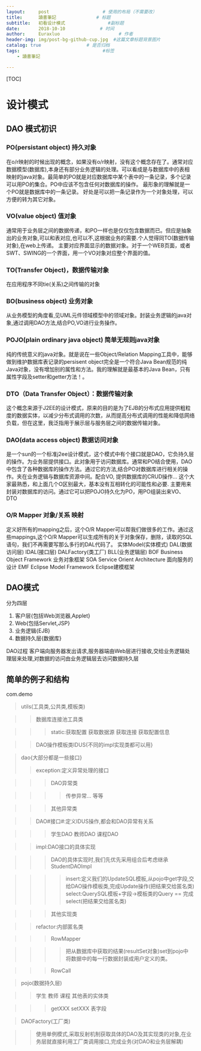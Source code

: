 ```yaml
---
layout:     post                    # 使用的布局（不需要改）
title:      讀書筆記               # 标题 
subtitle:   初看设计模式                #副标题
date:       2018-10-10             # 时间
author:     Euraxluo                      # 作者
header-img: img/post-bg-github-cup.jpg  #这篇文章标题背景图片
catalog: true                 # 是否归档
tags:                               #标签
    - 讀書筆記

---
```

[TOC]
# 设计模式


## DAO 模式初识



### PO(persistant object) 持久对象

在o/r映射的时候出现的概念，如果没有o/r映射，没有这个概念存在了。通常对应数据模型(数据库),本身还有部分业务逻辑的处理。可以看成是与数据库中的表相映射的java对象。最简单的PO就是对应数据库中某个表中的一条记录，多个记录可以用PO的集合。PO中应该不包含任何对数据库的操作。
最形象的理解就是一个PO就是数据库中的一条记录。
好处是可以把一条记录作为一个对象处理，可以方便的转为其它对象。

### VO(value object) 值对象
通常用于业务层之间的数据传递，和PO一样也是仅仅包含数据而已。但应是抽象出的业务对象,可以和表对应,也可以不,这根据业务的需要.个人觉得同TO(数据传输对象),在web上传递。
主要对应界面显示的数据对象。对于一个WEB页面，或者SWT、SWING的一个界面，用一个VO对象对应整个界面的值。

### TO(Transfer Object)，数据传输对象
在应用程序不同tie(关系)之间传输的对象

### BO(business object) 业务对象
从业务模型的角度看,见UML元件领域模型中的领域对象。封装业务逻辑的java对象,通过调用DAO方法,结合PO,VO进行业务操作。

### POJO(plain ordinary java object) 简单无规则java对象
纯的传统意义的java对象。就是说在一些Object/Relation Mapping工具中，能够做到维护数据库表记录的persisent object完全是一个符合Java Bean规范的纯Java对象，没有增加别的属性和方法。我的理解就是最基本的Java Bean，只有属性字段及setter和getter方法！。

### DTO（Data Transfer Object）：数据传输对象
这个概念来源于J2EE的设计模式，原来的目的是为了EJB的分布式应用提供粗粒度的数据实体，以减少分布式调用的次数，从而提高分布式调用的性能和降低网络负载，但在这里，我泛指用于展示层与服务层之间的数据传输对象。

### DAO(data access object) 数据访问对象
是一个sun的一个标准j2ee设计模式，这个模式中有个接口就是DAO，它负持久层的操作。为业务层提供接口。此对象用于访问数据库。通常和PO结合使用，DAO中包含了各种数据库的操作方法。通过它的方法,结合PO对数据库进行相关的操作。夹在业务逻辑与数据库资源中间。配合VO, 提供数据库的CRUD操作...
这个大家最熟悉，和上面几个O区别最大，基本没有互相转化的可能性和必要.
主要用来封装对数据库的访问。通过它可以把POJO持久化为PO，用PO组装出来VO、DTO


### O/R Mapper 对象/关系 映射
定义好所有的mapping之后，这个O/R Mapper可以帮我们做很多的工作。通过这些mappings,这个O/R Mapper可以生成所有的关于对象保存，删除，读取的SQL语句，我们不再需要写那么多行的DAL代码了。
实体Model(实体模式)
DAL(数据访问层)
IDAL(接口层)
DALFactory(类工厂)
BLL(业务逻辑层)
BOF Business Object Framework 业务对象框架
SOA Service Orient Architecture 面向服务的设计
EMF Eclipse Model Framework Eclipse建模框架

## DAO模式

分为四层
1. 客户层{包括Web浏览器,Applet}
2. Web{包括Servlet,JSP}
3. 业务逻辑{EJB}
4. 数据持久层{数据库}

DAO过程
客户端向服务器发出请求,服务器端由Web层进行接收,交给业务逻辑处理层来处理,对数据的访问由业务逻辑层去访问数据持久层

## 简单的例子和结构
com.demo
>utils(工具类,公共类,模板类)

>>数据库连接池工具类

>>>static:获取配置
>>>获取数据源
>>>获取连接
>>>获取配置信息

>>DAO操作模板类IDUS{不同的impl实现类都可以用}


>dao{大部分都是一些接口}
>
>>exception:定义异常处理的接口

>>>DAO异常类

>>>>传参异常...
>>>>等等

>>>其他异常类

>>DAO#接口#:定义IDUS操作,都会和DAO异常有关系

>>>学生DAO
>>>教师DAO
>>>课程DAO

>>impl:DAO接口的具体实现

>>>DAO的具体实现时,我们先优先采用组合后考虑继承
>>>StudentDAOImpl

>>>>insert:定义我们的UpdateSQL模板,从pojo中get字段,交给DAO操作模板类,完成Update操作(把结果交给匿名类)
>>>>select:QuerySQL模板+字段->模板类的Query == 完成select(把结果交给匿名类)

>>>其他实现类

>>refactor:内部匿名类

>>>RowMapper

>>>>把从数据库中获取的结果(resultSet对象)set到pojo中
>>>>将数据中的每一行数据封装成用户定义的类。

>>>RowCall

>pojo(数据持久层)

>>学生
>>教师
>>课程
>>其他表的实体类

>>>getXXX
>>>setXXX
>>>表字段

>DAOFactory(工厂类)

>>使用单例模式,采取反射机制获取具体的DAO及其实现类的对象,在业务层就直接利用工厂类调用接口,完成业务(对DAO和业务层解耦)


